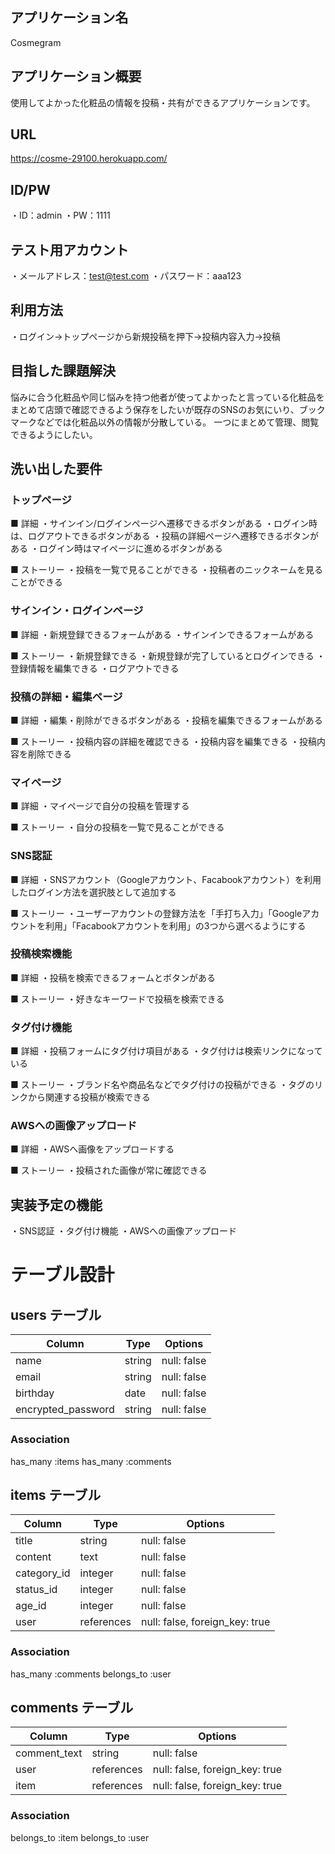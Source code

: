## アプリケーション名

Cosmegram

## アプリケーション概要

使用してよかった化粧品の情報を投稿・共有ができるアプリケーションです。

## URL

https://cosme-29100.herokuapp.com/

## ID/PW

・ID：admin
・PW：1111

## テスト用アカウント

・メールアドレス：test@test.com
・パスワード：aaa123

## 利用方法

・ログイン→トップページから新規投稿を押下→投稿内容入力→投稿

## 目指した課題解決

悩みに合う化粧品や同じ悩みを持つ他者が使ってよかったと言っている化粧品をまとめて店頭で確認できるよう保存をしたいが既存のSNSのお気にいり、ブックマークなどでは化粧品以外の情報が分散している。
一つにまとめて管理、閲覧できるようにしたい。

## 洗い出した要件

### トップページ
■ 詳細
・サインイン/ログインページへ遷移できるボタンがある
・ログイン時は、ログアウトできるボタンがある
・投稿の詳細ページへ遷移できるボタンがある
・ログイン時はマイページに進めるボタンがある

■ ストーリー
・投稿を一覧で見ることができる
・投稿者のニックネームを見ることができる

### サインイン・ログインページ
■ 詳細
・新規登録できるフォームがある
・サインインできるフォームがある

■ ストーリー
・新規登録できる
・新規登録が完了しているとログインできる
・登録情報を編集できる
・ログアウトできる

### 投稿の詳細・編集ページ
■ 詳細
・編集・削除ができるボタンがある
・投稿を編集できるフォームがある

■ ストーリー
・投稿内容の詳細を確認できる
・投稿内容を編集できる
・投稿内容を削除できる

### マイページ
■ 詳細
・マイページで自分の投稿を管理する

■ ストーリー
・自分の投稿を一覧で見ることができる

### SNS認証
■ 詳細
・SNSアカウント（Googleアカウント、Facabookアカウント）を利用したログイン方法を選択肢として追加する

■ ストーリー
・ユーザーアカウントの登録方法を「手打ち入力」「Googleアカウントを利用」「Facabookアカウントを利用」の3つから選べるようにする

### 投稿検索機能
■ 詳細
・投稿を検索できるフォームとボタンがある

■ ストーリー
・好きなキーワードで投稿を検索できる

### タグ付け機能
■ 詳細
・投稿フォームにタグ付け項目がある
・タグ付けは検索リンクになっている

■ ストーリー
・ブランド名や商品名などでタグ付けの投稿ができる
・タグのリンクから関連する投稿が検索できる

### AWSへの画像アップロード
■ 詳細
・AWSへ画像をアップロードする

■ ストーリー
・投稿された画像が常に確認できる

## 実装予定の機能

・SNS認証
・タグ付け機能
・AWSへの画像アップロード


# テーブル設計

## users テーブル

| Column             | Type   | Options     |
| ------------------ | ------ | ----------- |
| name               | string | null: false |
| email              | string | null: false |
| birthday           | date   | null: false |
| encrypted_password | string | null: false |

### Association

has_many :items
has_many :comments

## items テーブル

| Column      | Type       | Options                         |
| ----------- | ---------- | ------------------------------- |
| title       | string     | null: false                     |
| content     | text       | null: false                     |
| category_id | integer    | null: false                     |
| status_id   | integer    | null: false                     |
| age_id      | integer    | null: false                     |
| user        | references | null: false, foreign_key: true  |

### Association

has_many :comments
belongs_to :user

## comments テーブル

| Column       | Type       | Options                        |
| ------------ | ---------- | ------------------------------ |
| comment_text | string     | null: false                    |
| user         | references | null: false, foreign_key: true |
| item         | references | null: false, foreign_key: true |

### Association

belongs_to :item
belongs_to :user